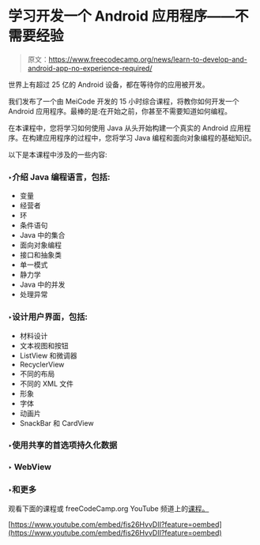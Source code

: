 # 学习开发一个 Android 应用程序——不需要经验

> 原文：<https://www.freecodecamp.org/news/learn-to-develop-and-android-app-no-experience-required/>

世界上有超过 25 亿的 Android 设备，都在等待你的应用被开发。

我们发布了一个由 MeiCode 开发的 15 小时综合课程，将教你如何开发一个 Android 应用程序。最棒的是:在开始之前，你甚至不需要知道如何编程。

在本课程中，您将学习如何使用 Java 从头开始构建一个真实的 Android 应用程序。在构建应用程序的过程中，您将学习 Java 编程和面向对象编程的基础知识。

以下是本课程中涉及的一些内容:

### ‣介绍 Java 编程语言，包括:

*   变量
*   经营者
*   环
*   条件语句
*   Java 中的集合
*   面向对象编程
*   接口和抽象类
*   单一模式
*   静力学
*   Java 中的并发
*   处理异常

### ‣设计用户界面，包括:

*   材料设计
*   文本视图和按钮
*   ListView 和微调器
*   RecyclerView
*   不同的布局
*   不同的 XML 文件
*   形象
*   字体
*   动画片
*   SnackBar 和 CardView

### ‣使用共享的首选项持久化数据

### ‣ WebView

### ‣和更多

观看下面的课程或 freeCodeCamp.org YouTube 频道上的[课程。](https://www.youtube.com/watch?v=fis26HvvDII)

[https://www.youtube.com/embed/fis26HvvDII?feature=oembed](https://www.youtube.com/embed/fis26HvvDII?feature=oembed)